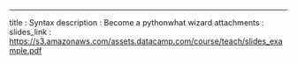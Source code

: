 ---
title       : Syntax
description : Become a pythonwhat wizard
attachments :
  slides_link : https://s3.amazonaws.com/assets.datacamp.com/course/teach/slides_example.pdf
